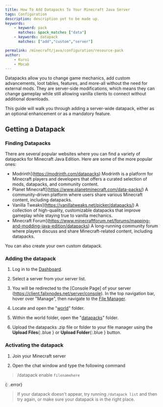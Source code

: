 ```yaml
---
title: How To Add Datapacks To Your Minecraft Java Server
tags: Configuration
description: description yet to be made up.
keywords:
    - keyword: pack
      matches: &pack_matches ["data"]
    - keywords: datapack
      matches: ["add","custom","server"]

permalink: /minecraft/java/configuration/resource-pack
author:
    - Kuroi
    - Mocab
---
```


Datapacks allow you to change game mechanics, add custom advancements, loot tables, features, and more-all without the need for external mods. They are server-side modifications, which means they can change gameplay while still allowing vanilla clients to connect without additional downloads.

This guide will walk you through adding a server-wide datapack, either as an optional enhancement or as a mandatory feature.

## Getting a Datapack

### Finding Datapacks

There are several popular websites where you can find a variety of datapacks for Minecraft Java Edition. Here are some of the more popular ones:

- Modrinth](https://modrinth.com/datapacks) Modrinth is a platform for Minecraft players and developers that offers a curated selection of mods, datapacks, and community content.
- Planet Minecraft](https://www.planetminecraft.com/data-packs/) A community-driven platform where users share various Minecraft content, including datapacks.
- Vanilla Tweaks](https://vanillatweaks.net/picker/datapacks/) A collection of high-quality, customizable datapacks that improve gameplay while staying true to vanilla mechanics.
- Minecraft Forum](https://www.minecraftforum.net/forums/mapping-and-modding-java-edition/datapacks) A long-running community forum where players discuss and share Minecraft-related content, including datapacks.

You can also create your own custom datapack.

### Adding the datapack

1. Log in to the [Dashboard](https://client.falixnodes.net/).

2. Select a server from your server list.

3. You will be redirected to the [Console Page] of your server (https://client.falixnodes.net/server/console). In the top navigation bar, hover over "Manage", then navigate to the [File Manager](https://client.falixnodes.net/server/filemanager).

4. Locate and open the "[world](https://client.falixnodes.net/server/filemanager?dir=/world/)" folder.

5. Within the world folder, open the "[datapacks](https://client.falixnodes.net/server/filemanager?dir=/world/datapacks/)" folder.

6. Upload the datapacks .zip file or folder to your file manager using the **Upload Files**{:.blue } or **Upload Folder**{:.blue } button.

### Activating the datapack

1. Join your Minecraft server

2. Open the chat window and type the following command
> /datapack enable `filenamehere`

{: .error}
> If your datapack doesn't appear, try running `/datapack list` and then try again, or make sure your datapack is in the right place.

